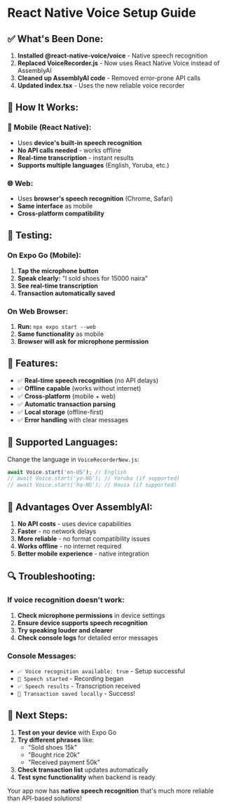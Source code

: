 # React Native Voice Setup Guide

## ✅ **What's Been Done:**

1. **Installed @react-native-voice/voice** - Native speech recognition
2. **Replaced VoiceRecorder.js** - Now uses React Native Voice instead of AssemblyAI
3. **Cleaned up AssemblyAI code** - Removed error-prone API calls
4. **Updated index.tsx** - Uses the new reliable voice recorder

## 🎯 **How It Works:**

### **📱 Mobile (React Native):**
- Uses **device's built-in speech recognition**
- **No API calls needed** - works offline
- **Real-time transcription** - instant results
- **Supports multiple languages** (English, Yoruba, etc.)

### **🌐 Web:**
- Uses **browser's speech recognition** (Chrome, Safari)
- **Same interface** as mobile
- **Cross-platform compatibility**

## 🧪 **Testing:**

### **On Expo Go (Mobile):**
1. **Tap the microphone button**
2. **Speak clearly:** "I sold shoes for 15000 naira"
3. **See real-time transcription**
4. **Transaction automatically saved**

### **On Web Browser:**
1. **Run:** `npx expo start --web`
2. **Same functionality** as mobile
3. **Browser will ask for microphone permission**

## 🔧 **Features:**

- ✅ **Real-time speech recognition** (no API delays)
- ✅ **Offline capable** (works without internet)
- ✅ **Cross-platform** (mobile + web)
- ✅ **Automatic transaction parsing**
- ✅ **Local storage** (offline-first)
- ✅ **Error handling** with clear messages

## 🎤 **Supported Languages:**

Change the language in `VoiceRecorderNew.js`:
```javascript
await Voice.start('en-US'); // English
// await Voice.start('yo-NG'); // Yoruba (if supported)
// await Voice.start('ha-NG'); // Hausa (if supported)
```

## 🚀 **Advantages Over AssemblyAI:**

1. **No API costs** - uses device capabilities
2. **Faster** - no network delays
3. **More reliable** - no format compatibility issues
4. **Works offline** - no internet required
5. **Better mobile experience** - native integration

## 🔍 **Troubleshooting:**

### **If voice recognition doesn't work:**
1. **Check microphone permissions** in device settings
2. **Ensure device supports speech recognition**
3. **Try speaking louder and clearer**
4. **Check console logs** for detailed error messages

### **Console Messages:**
- `✅ Voice recognition available: true` - Setup successful
- `🎤 Speech started` - Recording began
- `✅ Speech results` - Transcription received
- `💾 Transaction saved locally` - Success!

## 📱 **Next Steps:**

1. **Test on your device** with Expo Go
2. **Try different phrases** like:
   - "Sold shoes 15k"
   - "Bought rice 20k" 
   - "Received payment 50k"
3. **Check transaction list** updates automatically
4. **Test sync functionality** when backend is ready

Your app now has **native speech recognition** that's much more reliable than API-based solutions!